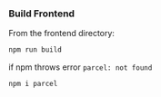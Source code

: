 ### Build Frontend

From the frontend directory:
```sh
npm run build
```

if npm throws error `parcel: not found`

```sh
npm i parcel
```
